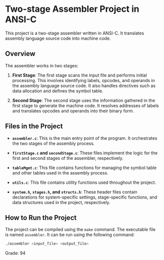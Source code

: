 # Two-stage Assembler Project in ANSI-C

This project is a two-stage assembler written in ANSI-C. It translates assembly language source code into machine code.

## Overview

The assembler works in two stages:

1. **First Stage**: The first stage scans the input file and performs initial processing. This involves identifying labels, opcodes, and operands in the assembly language source code. It also handles directives such as data allocation and defines the symbol table.

2. **Second Stage**: The second stage uses the information gathered in the first stage to generate the machine code. It resolves addresses of labels and translates opcodes and operands into their binary form.

## Files in the Project

- **`assembler.c`**: This is the main entry point of the program. It orchestrates the two stages of the assembly process.

- **`firstStage.c` and `secondStage.c`**: These files implement the logic for the first and second stages of the assembler, respectively.

- **`tableMgmt.c`**: This file contains functions for managing the symbol table and other tables used in the assembly process.

- **`utils.c`**: This file contains utility functions used throughout the project.

- **`system.h`, `stages.h`, and `structs.h`**: These header files contain declarations for system-specific settings, stage-specific functions, and data structures used in the project, respectively.

## How to Run the Project

The project can be compiled using the `make` command. The executable file is named `assembler`. It can be run using the following command:

```bash
./assembler <input_file> <output_file>
```


Grade: 94